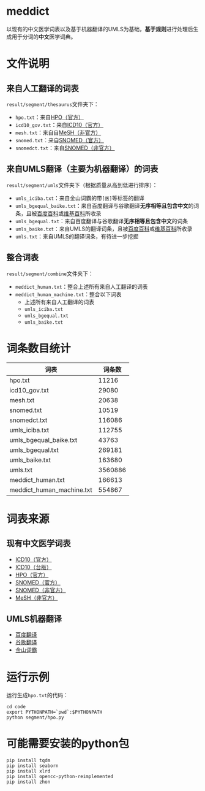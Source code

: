 # meddict
以现有的中文医学词表以及基于机器翻译的UMLS为基础，**基于规则**进行处理后生成用于分词的**中文**医学词典。

# 文件说明
## 来自人工翻译的词表
`result/segment/thesaurus`文件夹下：

- `hpo.txt`：来自[HPO（官方）](http://www.chinahpo.org/)
- `icd10_gov.txt`：来自[ICD10（官方）](http://www.moh.gov.cn/mohbgt/s6694/201202/54033.shtml)
- `mesh.txt`：来自自[MeSH（非官方）](http://chisc.net/doc/view/9270.html)
- `snomed.txt`：来自[SNOMED（官方）](http://mall.cnki.net/reference/detail_R200908044.html)
- `snomedct.txt`：来自[SNOMED（非官方）](http://chisc.net/doc/view/5201.html)

## 来自UMLS翻译（主要为机器翻译）的词表
`result/segment/umls`文件夹下（根据质量从高到低进行排序）：

- `umls_iciba.txt`：来自金山词霸的带`[医]`等标签的翻译
- `umls_bgequal_baike.txt`：来自百度翻译与谷歌翻译**无序相等且包含中文**的词条，且被[百度百科](https://baike.baidu.com/)或[维基百科](https://zh.wikipedia.org/)所收录
- `umls_bgequal.txt`：来自百度翻译与谷歌翻译**无序相等且包含中文**的词条
- `umls_baike.txt`：来自UMLS的翻译词条，且被[百度百科](https://baike.baidu.com/)或[维基百科](https://zh.wikipedia.org/)所收录
- `umls.txt`：来自UMLS的翻译词条，有待进一步挖掘

## 整合词表
`result/segment/combine`文件夹下：

- `meddict_human.txt`：整合上述所有来自人工翻译的词表
- `meddict_human_machine.txt`：整合以下词表
	- 上述所有来自人工翻译的词表
	- `umls_iciba.txt`
	- `umls_bgequal.txt`
	- `umls_baike.txt`

# 词条数目统计
| 词表 | 词条数 |
| ---- | ---- |
| hpo.txt | 11216 |
| icd10_gov.txt | 29080 |
| mesh.txt | 20638 |
| snomed.txt | 10519 |
| snomedct.txt | 116086 |
| umls_iciba.txt | 112755 |
| umls_bgequal_baike.txt | 43763 |
| umls_bgequal.txt | 269181 |
| umls_baike.txt | 163680 |
| umls.txt | 3560886 |
| meddict_human.txt | 166613 |
| meddict_human_machine.txt | 554867 |

# 词表来源
## 现有中文医学词表
- [ICD10（官方）](http://www.moh.gov.cn/mohbgt/s6694/201202/54033.shtml)
- [ICD10（台版）](https://www.nhi.gov.tw/Content_List.aspx?n=20443564F26622DC&topn=D39E2B72B0BDFA15)
- [HPO（官方）](http://www.chinahpo.org/)
- [SNOMED（官方）](http://mall.cnki.net/reference/detail_R200908044.html)
- [SNOMED（非官方）](http://chisc.net/doc/view/5201.html)
- [MeSH（非官方）](http://chisc.net/doc/view/9270.html)

## UMLS机器翻译
- [百度翻译](https://fanyi.baidu.com)
- [谷歌翻译](https://translate.google.cn/)
- [金山词霸](http://www.iciba.com/)

# 运行示例
运行生成`hpo.txt`的代码：

```
cd code
export PYTHONPATH=`pwd`:$PYTHONPATH
python segment/hpo.py
```

# 可能需要安装的python包
```
pip install tqdm
pip install seaborn
pip install xlrd
pip install opencc-python-reimplemented
pip install zhon
```





